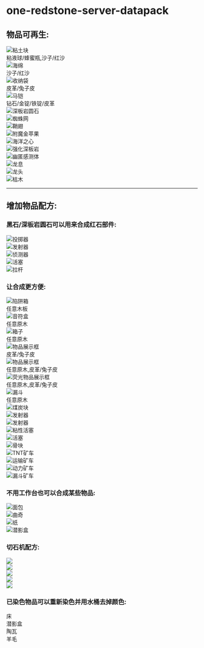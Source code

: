 # one-redstone-server-datapack
## 物品可再生:
![粘土块](Recipe_picture/Items_are_regeneratible/clay.png)  
粘液球/蜂蜜瓶,沙子/红沙  
![海绵](Recipe_picture/Items_are_regeneratible/sponge.png)  
沙子/红沙  
![收纳袋](Recipe_picture/Items_are_regeneratible/bundle.png)  
皮革/兔子皮  
![马铠](Recipe_picture/Items_are_regeneratible/horse_armor.png)  
钻石/金锭/铁锭/皮革  
![深板岩圆石](Recipe_picture/Items_are_regeneratible/cobbled_deepslate.png)  
![蜘蛛网](Recipe_picture/Items_are_regeneratible/cobweb.png)  
![鞘翅](Recipe_picture/Items_are_regeneratible/elytra.png)  
![附魔金苹果](Recipe_picture/Items_are_regeneratible/enchanted_golden_apple.png)  
![海洋之心](Recipe_picture/Items_are_regeneratible/heart_of_the_sea.png)  
![强化深板岩](Recipe_picture/Items_are_regeneratible/reinforced_deepslate.png)  
![幽匿感测体](Recipe_picture/Items_are_regeneratible/sculk_sensor.png)  
![龙息](Recipe_picture/Items_are_regeneratible/dragon_breath.png)  
![龙头](Recipe_picture/Items_are_regeneratible/dragon_head.png)  
![枯木](Recipe_picture/Items_are_regeneratible/dead_bush.png)  
***
## 增加物品配方:
### 黑石/深板岩圆石可以用来合成红石部件:
![投掷器](Recipe_picture/add_item_recipes/dropper.png)  
![发射器](Recipe_picture/add_item_recipes/dispenser3.png)  
![侦测器](Recipe_picture/add_item_recipes/observer.png)  
![活塞](Recipe_picture/add_item_recipes/piston.png)  
![拉杆](Recipe_picture/add_item_recipes/lever.png)  
### 让合成更方便:
![陷阱箱](Recipe_picture/add_item_recipes/trapped_chest.png)  
任意木板  
![音符盒](Recipe_picture/add_item_recipes/note_block.png)  
任意原木  
![箱子](Recipe_picture/add_item_recipes/chest.png)  
任意原木  
![物品展示框](Recipe_picture/add_item_recipes/item_frame.png)  
皮革/兔子皮  
![物品展示框](Recipe_picture/add_item_recipes/item_frame2.png)  
任意原木,皮革/兔子皮  
![荧光物品展示框](Recipe_picture/add_item_recipes/glow_item_frame.png)  
任意原木,皮革/兔子皮  
![漏斗](Recipe_picture/add_item_recipes/hopper.png)  
任意原木  
![煤炭块](Recipe_picture/add_item_recipes/coal_block.png)  
![发射器](Recipe_picture/add_item_recipes/dispenser.png)  
![发射器](Recipe_picture/add_item_recipes/dispenser2.png)  
![粘性活塞](Recipe_picture/add_item_recipes/sticky_piston.png)  
![活塞](Recipe_picture/add_item_recipes/piston2.png)  
![骨块](Recipe_picture/add_item_recipes/bone_block.png)  
![TNT矿车](Recipe_picture/add_item_recipes/tnt_minecart.png)  
![运输矿车](Recipe_picture/add_item_recipes/chest_minecart.png)  
![动力矿车](Recipe_picture/add_item_recipes/furnace_minecart.png)  
![漏斗矿车](Recipe_picture/add_item_recipes/hopper_minecart.png)  
### 不用工作台也可以合成某些物品:
![面包](Recipe_picture/add_item_recipes/bread.png)  
![曲奇](Recipe_picture/add_item_recipes/cookie.png)  
![纸](Recipe_picture/add_item_recipes/paper.png)  
![潜影盒](Recipe_picture/add_item_recipes/shulker_box.png)  
### 切石机配方:
![](Recipe_picture/add_item_recipes/clay_ball.png)  
![](Recipe_picture/add_item_recipes/glowstone_dust.png)  
![](Recipe_picture/add_item_recipes/melon_slice.png)  
![](Recipe_picture/add_item_recipes/quartz.png)  
![](Recipe_picture/add_item_recipes/snowball.png)  
### 已染色物品可以重新染色并用水桶去掉颜色:
床  
潜影盒  
陶瓦  
羊毛  